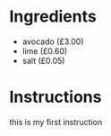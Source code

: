 # Ingredients
- avocado (£3.00)
- lime (£0.60)
- salt (£0.05)
# Instructions
this is my first instruction

